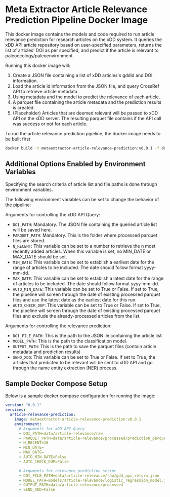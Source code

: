 # Meta Extractor Article Relevance Prediction Pipeline Docker Image

This docker image contains the models and code required to run article relevance prediction for research articles on the xDD system. It queries the xDD API article repository based on user-specified parameters, returns the list of articles' DOI as per specified, and predict if the article is relevant to paleoecology/paleoenvironment.

Running this docker image will:

1. Create a JSON file containing a list of xDD articles's gddid and DOI information.
2. Load the article id information from the JSON file, and query CrossRef API to retrieve article metadata.
3. Using metadata and the model to predict the relevance of each article.
4. A parquet file containing the article metadata and the prediction results is created.
5. (Placeholder) Articles that are deemed relevant will be passed to xDD API on the xDD server. The resulting parquet file contains if the API call was success or not for each article.

To run the article relevance prediction pipeline, the docker image needs to be built first

```bash
docker build -t metaextractor-article-relevance-prediction:v0.0.1 -f docker/article-relevance/Dockerfile .
```

## Additional Options Enabled by Environment Variables

Specifying the search criteria of article list and file paths is done through environment variables. 

The following environment variables can be set to change the behavior of the pipeline:

Arguments for controlling the xDD API Query:
- `DOI_PATH`: Mandatory. The JSON file containing the queried article list will be saved here.
- `PARQUET_PATH`: Mandatory. This is the folder where processed parquet files are stored.
- `N_RECENT`: This variable can be set to a number to retrieve the n most recently added articles. When this variable is set, no MIN_DATE or MAX_DATE should be set.
- `MIN_DATE`: This variable can be set to establish a earliest date for the range of articles to be included. The date should follow format yyyy-mm-dd.
- `MAX_DATE`: This variable can be set to establish a latest date for the range of articles to be included. The date should follow format yyyy-mm-dd.
- `AUTO_MIN_DATE`: This variable can be set to True or False. If set to True, the pipeline will screen through the date of existing processed parquet files and use the latest date as the earliest date for this run.
- `AUTO_CHECK_DUP`:  This variable can be set to True or False. If set to True, the pipeline will screen through the date of existing processed parquet files and exclude the already-processed articles from the list.

Arguments for controlling the relevance prediction:
- `DOI_FILE_PATH`: This is the path to the JSON ile containing the article list.
- `MODEL_PATH`: This is the path to the classification model.
- `OUTPUT_PATH`: This is the path to save the parquet files (contain article metadata and prediction results)
- `SEND_XDD`: This variable can be set to True or False. If set to True, the articles that predicted to be relevant will be sent to xDD API and go through the name entity extraction (NER) process. 

## Sample Docker Compose Setup

Below is a sample docker compose configuration for running the image:
```yaml
version: "0.0.1"
services:
  article-relevance-prediction:
    image: metaextractor-article-relevance-prediction:v0.0.1
    environment:
      # Arguments for xDD API Query
      - DOI_PATH=data/article-relevance/raw
      - PARQUET_PATH=data/article-relevance/processed/prediction_parquet
      - N_RECENT=10
      - MIN_DATE=
      - MAX_DATE=
      - AUTO_MIN_DATE=False
      - AUTO_CHECK_DUP=False

      # Arguments for relevance prediction script
      - DOI_FILE_PATH=data/article-relevance/raw/gdd_api_return.json
      - MODEL_PATH=models/article-relevance/logistic_regression_model.joblib
      - OUTPUT_PATH=data/article-relevance/processed
      - SEND_XDD=False
```